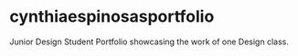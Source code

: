 # cynthiaespinosasportfolio
Junior Design Student Portfolio showcasing the work of one Design class. 

